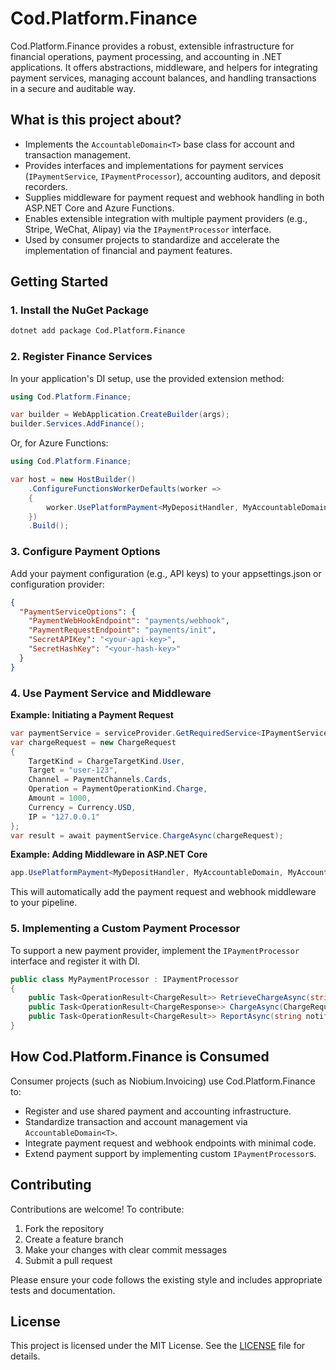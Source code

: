 # Cod.Platform.Finance

Cod.Platform.Finance provides a robust, extensible infrastructure for financial operations, payment processing, and accounting in .NET applications. It offers abstractions, middleware, and helpers for integrating payment services, managing account balances, and handling transactions in a secure and auditable way.

## What is this project about?

- Implements the `AccountableDomain<T>` base class for account and transaction management.
- Provides interfaces and implementations for payment services (`IPaymentService`, `IPaymentProcessor`), accounting auditors, and deposit recorders.
- Supplies middleware for payment request and webhook handling in both ASP.NET Core and Azure Functions.
- Enables extensible integration with multiple payment providers (e.g., Stripe, WeChat, Alipay) via the `IPaymentProcessor` interface.
- Used by consumer projects to standardize and accelerate the implementation of financial and payment features.

## Getting Started

### 1. Install the NuGet Package

```sh
dotnet add package Cod.Platform.Finance
```

### 2. Register Finance Services

In your application's DI setup, use the provided extension method:

```csharp
using Cod.Platform.Finance;

var builder = WebApplication.CreateBuilder(args);
builder.Services.AddFinance();
```

Or, for Azure Functions:

```csharp
using Cod.Platform.Finance;

var host = new HostBuilder()
    .ConfigureFunctionsWorkerDefaults(worker =>
    {
        worker.UsePlatformPayment<MyDepositHandler, MyAccountableDomain, MyAccountableEntity>();
    })
    .Build();
```

### 3. Configure Payment Options

Add your payment configuration (e.g., API keys) to your appsettings.json or configuration provider:

```json
{
  "PaymentServiceOptions": {
    "PaymentWebHookEndpoint": "payments/webhook",
    "PaymentRequestEndpoint": "payments/init",
    "SecretAPIKey": "<your-api-key>",
    "SecretHashKey": "<your-hash-key>"
  }
}
```

### 4. Use Payment Service and Middleware

**Example: Initiating a Payment Request**

```csharp
var paymentService = serviceProvider.GetRequiredService<IPaymentService>();
var chargeRequest = new ChargeRequest
{
    TargetKind = ChargeTargetKind.User,
    Target = "user-123",
    Channel = PaymentChannels.Cards,
    Operation = PaymentOperationKind.Charge,
    Amount = 1000,
    Currency = Currency.USD,
    IP = "127.0.0.1"
};
var result = await paymentService.ChargeAsync(chargeRequest);
```

**Example: Adding Middleware in ASP.NET Core**

```csharp
app.UsePlatformPayment<MyDepositHandler, MyAccountableDomain, MyAccountableEntity>();
```

This will automatically add the payment request and webhook middleware to your pipeline.

### 5. Implementing a Custom Payment Processor

To support a new payment provider, implement the `IPaymentProcessor` interface and register it with DI.

```csharp
public class MyPaymentProcessor : IPaymentProcessor
{
    public Task<OperationResult<ChargeResult>> RetrieveChargeAsync(string transaction, PaymentChannels paymentChannel) { ... }
    public Task<OperationResult<ChargeResponse>> ChargeAsync(ChargeRequest request) { ... }
    public Task<OperationResult<ChargeResult>> ReportAsync(string notificationJSON) { ... }
}
```

## How Cod.Platform.Finance is Consumed

Consumer projects (such as Niobium.Invoicing) use Cod.Platform.Finance to:

- Register and use shared payment and accounting infrastructure.
- Standardize transaction and account management via `AccountableDomain<T>`.
- Integrate payment request and webhook endpoints with minimal code.
- Extend payment support by implementing custom `IPaymentProcessor`s.

## Contributing

Contributions are welcome! To contribute:

1. Fork the repository
2. Create a feature branch
3. Make your changes with clear commit messages
4. Submit a pull request

Please ensure your code follows the existing style and includes appropriate tests and documentation.

## License

This project is licensed under the MIT License. See the [LICENSE](LICENSE) file for details.
